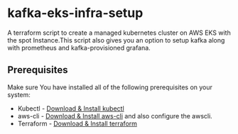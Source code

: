 # kafka-eks-infra-setup
A terraform script to create a managed kubernetes cluster on AWS EKS with the spot Instance.This script also gives you an option to setup kafka along with prometheus and kafka-provisioned grafana.
## Prerequisites
Make sure You have installed all of the following prerequisites on your system:
* Kubectl - [Download & Install kubectl](https://kubernetes.io/docs/tasks/tools/) 
* aws-cli - [Download & Install aws-cli](https://docs.aws.amazon.com/cli/latest/userguide/install-cliv2-windows.html) and also configure the awscli.
* Terraform - [Download & Install terraform](https://www.terraform.io/downloads.html)

